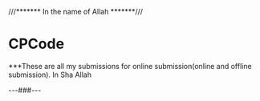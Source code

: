 ///******* In the name of Allah *******///
# CPCode
***These are all my submissions for online submission(online and offline submission).
In Sha Allah 


---###---
